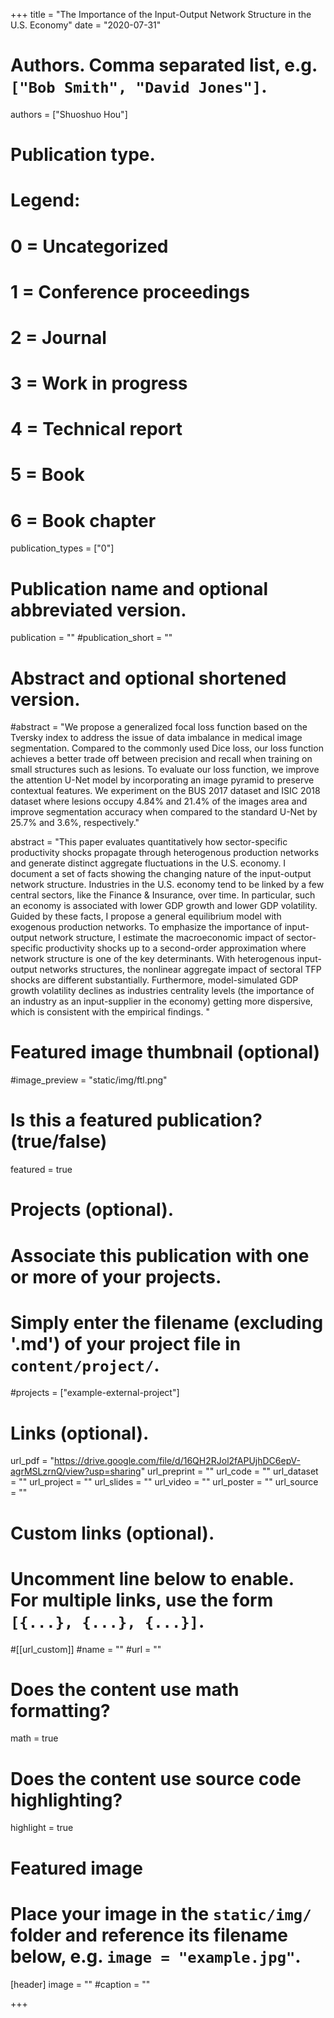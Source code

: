 +++
title = "The Importance of the Input-Output Network Structure in the U.S. Economy"
date = "2020-07-31"

# Authors. Comma separated list, e.g. `["Bob Smith", "David Jones"]`.

authors = ["Shuoshuo Hou"]

# Publication type.
# Legend:
# 0 = Uncategorized
# 1 = Conference proceedings
# 2 = Journal
# 3 = Work in progress
# 4 = Technical report
# 5 = Book
# 6 = Book chapter
publication_types = ["0"]

# Publication name and optional abbreviated version.
publication = ""
#publication_short = ""

# Abstract and optional shortened version.

#abstract = "We propose a generalized focal loss function based on the Tversky index to address the issue of data imbalance in medical image segmentation. Compared to the commonly used Dice loss, our loss function achieves a better trade off between precision and recall when training on small structures such as lesions. To evaluate our loss function, we improve the attention U-Net model by incorporating an image pyramid to preserve contextual features. We experiment on the BUS 2017 dataset and ISIC 2018 dataset where lesions occupy 4.84% and 21.4% of the images area and improve segmentation accuracy when compared to the standard U-Net by 25.7% and 3.6%, respectively."

abstract = "This paper evaluates quantitatively how sector-specific productivity shocks propagate through heterogenous production networks and generate distinct aggregate fluctuations in the U.S. economy. I document a set of facts showing the changing nature of the input-output network structure. Industries in the U.S. economy tend to be linked by a few central sectors, like the Finance & Insurance, over time. In particular, such an economy is associated with lower GDP growth and lower GDP volatility. Guided by these facts, I propose a general equilibrium model with exogenous production networks. To emphasize the importance of input-output network structure, I estimate the macroeconomic impact of sector-specific productivity shocks up to a second-order approximation where network structure is one of the key determinants. With heterogenous input-output networks structures, the nonlinear aggregate impact of sectoral TFP shocks are different substantially. Furthermore, model-simulated GDP growth volatility declines as industries centrality levels (the importance of an industry as an input-supplier in the economy) getting more dispersive, which is consistent with the empirical findings. "

# Featured image thumbnail (optional)
#image_preview = "static/img/ftl.png"

# Is this a featured publication? (true/false)
featured = true

# Projects (optional).
#   Associate this publication with one or more of your projects.
#   Simply enter the filename (excluding '.md') of your project file in `content/project/`.
#projects = ["example-external-project"]

# Links (optional).
url_pdf = "https://drive.google.com/file/d/16QH2RJol2fAPUjhDC6epV-agrMSLzrnQ/view?usp=sharing"
url_preprint = ""
url_code = ""
url_dataset = ""
url_project = ""
url_slides = ""
url_video = ""
url_poster = ""
url_source = ""

# Custom links (optional).
#   Uncomment line below to enable. For multiple links, use the form `[{...}, {...}, {...}]`.
#[[url_custom]]
#name = ""
#url = ""

# Does the content use math formatting?
math = true

# Does the content use source code highlighting?
highlight = true
  
# Featured image
# Place your image in the `static/img/` folder and reference its filename below, e.g. `image = "example.jpg"`.
[header]
image = ""
#caption = ""

+++
 
